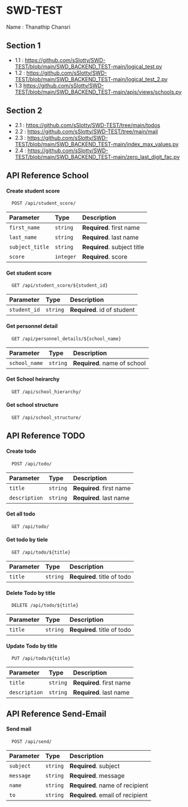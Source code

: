 # SWD-TEST

Name : Thanathip Chansri

## Section 1
- 1.1 : https://github.com/sSlotty/SWD-TEST/blob/main/SWD_BACKEND_TEST-main/logical_test.py
- 1.2 : https://github.com/sSlotty/SWD-TEST/blob/main/SWD_BACKEND_TEST-main/logical_test_2.py
- 1.3 https://github.com/sSlotty/SWD-TEST/blob/main/SWD_BACKEND_TEST-main/apis/views/schools.py

## Section 2
- 2.1 : https://github.com/sSlotty/SWD-TEST/tree/main/todos
- 2.2 : https://github.com/sSlotty/SWD-TEST/tree/main/mail
- 2.3 : https://github.com/sSlotty/SWD-TEST/blob/main/SWD_BACKEND_TEST-main/index_max_values.py
- 2.4 : https://github.com/sSlotty/SWD-TEST/blob/main/SWD_BACKEND_TEST-main/zero_last_digit_fac.py



## API Reference School 

#### Create student score

```http
  POST /api/student_score/
```

| Parameter | Type     | Description                |
| :-------- | :------- | :------------------------- |
| `first_name` | `string` | **Required**. first name |
| `last_name` | `string` | **Required**. last name |
| `subject_title` | `string` | **Required**. subject title |
| `score` | `integer` | **Required**.  score |


#### Get student score

```http
  GET /api/student_score/${student_id}
```

| Parameter | Type     | Description                       |
| :-------- | :------- | :-------------------------------- |
| `student_id`      | `string` | **Required**. id of student |

#### Get personnel detail 

```http
  GET /api/personnel_details/${school_name}
```

| Parameter | Type     | Description                       |
| :-------- | :------- | :-------------------------------- |
| `school_name`      | `string` | **Required**. name of school |

#### Get School heirarchy 

```http
  GET /api/school_hierarchy/
```

#### Get school structure 

```http
  GET /api/school_structure/
```


## API Reference TODO 

#### Create todo

```http
  POST /api/todo/
```

| Parameter | Type     | Description                |
| :-------- | :------- | :------------------------- |
| `title` | `string` | **Required**. first name |
| `description` | `string` | **Required**. last name |



#### Get all todo

```http
  GET /api/todo/
```

#### Get todo by tiele 

```http
  GET /api/todo/${title}
```

| Parameter | Type     | Description                       |
| :-------- | :------- | :-------------------------------- |
| `title`      | `string` | **Required**. title of todo |

#### Delete Todo by title 

```http
  DELETE /api/todo/${title}
```
| Parameter | Type     | Description                       |
| :-------- | :------- | :-------------------------------- |
| `title`      | `string` | **Required**. title of todo |

#### Update Todo by title 

```http
  PUT /api/todo/${title}
```
| Parameter | Type     | Description                       |
| :-------- | :------- | :-------------------------------- |
| `title` | `string` | **Required**. first name |
| `description` | `string` | **Required**. last name |


## API Reference Send-Email 

#### Send mail

```http
  POST /api/send/
```

| Parameter | Type     | Description                |
| :-------- | :------- | :------------------------- |
| `subject` | `string` | **Required**. subject |
| `message` | `string` | **Required**. message |
| `name` | `string` | **Required**. name of recipient |
| `to` | `string` | **Required**. email of recipient |





